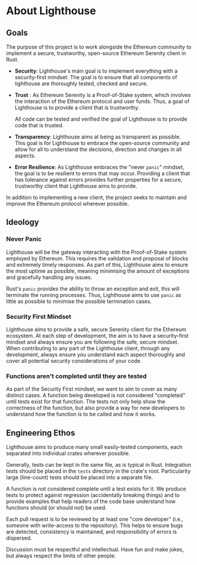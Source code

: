 # About Lighthouse

## Goals

The purpose of this project is to work alongside the Ethereum community to
implement a secure, trustworthy, open-source Ethereum Serenity client in Rust.

* **Security**: Lighthouse's main goal is to implement everything with a
security-first mindset. The goal is to ensure that all components of lighthouse
are thoroughly tested, checked and secure.

* **Trust** : As Ethereum Serenity is a Proof-of-Stake system, which
involves the interaction of the Ethereum protocol and user funds. Thus, a goal
of Lighthouse is to provide a client that is trustworthy.

  All code can be tested and verified the goal of Lighthouse is to provide code
that is trusted.

* **Transparency**: Lighthouse aims at being as transparent as possible. This
goal is for Lighthouse to embrace the open-source community and allow for all
to understand the decisions, direction and changes in all aspects.

* **Error Resilience**: As Lighthouse embraces the "never `panic`" mindset, the
goal is to be resilient to errors that may occur. Providing a client that has
tolerance against errors provides further properties for a secure, trustworthy
client that Lighthouse aims to provide.

In addition to implementing a new client, the project seeks to maintain and
improve the Ethereum protocol wherever possible.

## Ideology

### Never Panic

Lighthouse will be the gateway interacting with the Proof-of-Stake system
employed by Ethereum. This requires the validation and proposal of blocks
and extremely timely responses. As part of this, Lighthouse aims to ensure
the most uptime as possible, meaning minimising the amount of
exceptions and gracefully handling any issues.

Rust's `panic` provides the ability to throw an exception and exit, this
will terminate the running processes. Thus, Lighthouse aims to use `panic`
as little as possible to minimise the possible termination cases.

### Security First Mindset

Lighthouse aims to provide a safe, secure Serenity client for the Ethereum
ecosystem. At each step of development, the aim is to have a security-first
mindset and always ensure you are following the safe, secure mindset. When
contributing to any part of the Lighthouse client, through any development,
always ensure you understand each aspect thoroughly and cover all potential
security considerations of your code.

### Functions aren't completed until they are tested

As part of the Security First mindset, we want to aim to cover as many distinct
cases. A function being developed is not considered "completed" until tests
exist for that function. The tests not only help show the correctness of the
function, but also provide a way for new developers to understand how the
function is to be called and how it works.


## Engineering Ethos

Lighthouse aims to produce many small easily-tested components, each separated
into individual crates wherever possible.

Generally, tests can be kept in the same file, as is typical in Rust.
Integration tests should be placed in the `tests` directory in the crate's
root.  Particularity large (line-count) tests should be placed into a separate
file.

A function is not considered complete until a test exists for it. We produce
tests to protect against regression (accidentally breaking things) and to
provide examples that help readers of the code base understand how functions
should (or should not) be used.

Each pull request is to be reviewed by at least one "core developer" (i.e.,
someone with write-access to the repository). This helps to ensure bugs are
detected, consistency is maintained, and responsibility of errors is dispersed.

Discussion must be respectful and intellectual. Have fun and make jokes, but
always respect the limits of other people.
